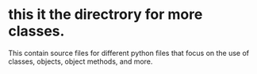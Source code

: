 # this it the directrory for more classes.

This contain source files for different python files that
focus on the use of classes, objects, object methods, and more.
